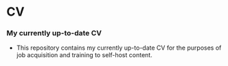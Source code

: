 # CV
### My currently up-to-date CV 

- This repository contains my currently up-to-date CV for the purposes of job acquisition and training to self-host content. 
